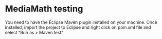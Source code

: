 # MediaMath testing
You need to have the Eclipse Maven plugin installed on your machine. Once installed, import the project to Eclipse and right click on pom.xml
file and select "Run as > Maven test" 
